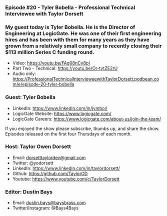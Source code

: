 ### Episode #20 - Tyler Bobella - Professional Technical Interviewee with Taylor Dorsett

### My guest today is Tyler Bobella. He is the Director of Engineering at LogicGate. He was one of their first engineering hires and has been with them for many years as they have grown from a relatively small company to recently closing their $113 million Series C funding round.

- Video: https://youtu.be/FAg08nCy8pI
- Part Two - Technical: https://youtu.be/Or-tytZE2rU
- Audio only: https://ProfessionalTechnicalIntervieweewithTaylorDorsett.podbean.com/e/episode-20-tyler-bobella

### Guest: Tyler Bobella
- LinkedIn: https://www.linkedin.com/in/jvmboi/
- LogicGate Website: https://www.logicgate.com/
- LogicGate Careers: https://www.logicgate.com/about-us/join-the-team/

If you enjoyed the show please subscribe, thumbs up, and share the show.
Episodes released on the first four Thursdays of each month.

### Host: Taylor Owen Dorsett
- Email: dorsetttaylordev@gmail.com
- Twitter: @yodorsett
- LinkedIn: https://www.linkedin.com/in/taylordorsett/
- Github: https://github.com/TaylorOD
- Youtube: https://www.youtube.com/c/TaylorDorsett

### Editor: Dustin Bays
- Email: dustin.bays@baysbrass.com
- Twitter/Instagram: @Bays4Bays